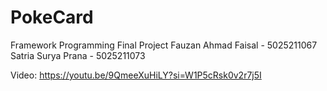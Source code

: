 # PokeCard

Framework Programming Final Project
Fauzan Ahmad Faisal - 5025211067
Satria Surya Prana - 5025211073

Video:
https://youtu.be/9QmeeXuHiLY?si=W1P5cRsk0v2r7j5I
